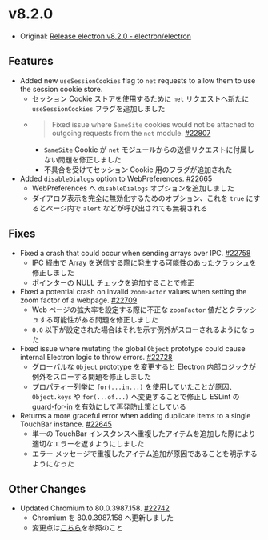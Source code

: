 # v8.2.0

- Original: [Release electron v8.2.0 - electron/electron](https://github.com/electron/electron/releases/tag/v8.2.0)

## Features

- Added new `useSessionCookies` flag to `net` requests to allow them to use the session cookie store.
  - セッション Cookie ストアを使用するために `net` リクエストへ新たに `useSessionCookies` フラグを追加しました
  - > Fixed issue where `SameSite` cookies would not be attached to outgoing requests from the `net` module. [#22807](https://github.com/electron/electron/pull/22807)
    - `SameSite` Cookie が `net` モジュールからの送信リクエストに付属しない問題を修正しました
    - 不具合を受けてセッション Cookie 用のフラグが追加された
- Added `disableDialogs` option to WebPreferences. [#22665](https://github.com/electron/electron/pull/22665)
  - WebPreferences へ `disableDialogs` オプションを追加しました
  - ダイアログ表示を完全に無効化するためのオプション、これを `true` にするとページ内で `alert` などが呼び出されても無視される

## Fixes

- Fixed a crash that could occur when sending arrays over IPC. [#22758](https://github.com/electron/electron/pull/22758)
  - IPC 経由で Array を送信する際に発生する可能性のあったクラッシュを修正しました
  - ポインターの NULL チェックを追加することで修正
- Fixed a potential crash on invalid `zoomFactor` values when setting the zoom factor of a webpage. [#22709](https://github.com/electron/electron/pull/22709)
  - Web ページの拡大率を設定する際に不正な `zoomFactor` 値だとクラッシュする可能性がある問題を修正しました
  - `0.0` 以下が設定された場合はそれを示す例外がスローされるようになった
- Fixed issue where mutating the global `Object` prototype could cause internal Electron logic to throw errors. [#22728](https://github.com/electron/electron/pull/22728)
  - グローバルな `Object` prototype を変更すると Electron 内部ロジックが例外をスローする問題を修正しました
  - プロパティー列挙に `for(...in...)` を使用していたことが原因、`Object.keys` や `for(...of...)` へ変更することで修正し ESLint の [guard-for-in](https://eslint.org/docs/rules/guard-for-in) を有効にして再発防止策としている
- Returns a more graceful error when adding duplicate items to a single TouchBar instance. [#22645](https://github.com/electron/electron/pull/22645)
  - 単一の TouchBar インスタンスへ重複したアイテムを追加した際により適切なエラーを返すようにしました
  - エラー メッセージで重複したアイテム追加が原因であることを明示するようになった

## Other Changes

- Updated Chromium to 80.0.3987.158. [#22742](https://github.com/electron/electron/pull/22742)
  - Chromium を 80.0.3987.158 へ更新しました
  - 変更点は[こちら](https://chromium.googlesource.com/chromium/src/+log/80.0.3987.156..80.0.3987.158?n=10000&pretty=fuller)を参照のこと
